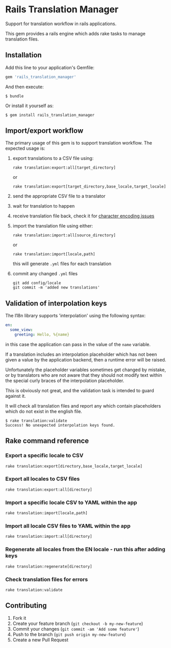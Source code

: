 # Rails Translation Manager

Support for translation workflow in rails applications.

This gem provides a rails engine which adds rake tasks to manage translation files.

## Installation

Add this line to your application's Gemfile:

```ruby
gem 'rails_translation_manager'
```

And then execute:

    $ bundle

Or install it yourself as:

    $ gem install rails_translation_manager

## Import/export workflow

The primary usage of this gem is to support translation workflow. The expected
usage is:

1. export translations to a CSV file using:

   ```
   rake translation:export:all[target_directory]
   ```

   or

   ```
   rake translation:export[target_directory,base_locale,target_locale]
   ```

2. send the appropriate CSV file to a translator

3. wait for translation to happen

4. receive translation file back, check it for [character encoding issues](https://github.com/alphagov/character_encoding_cleaner)

5. import the translation file using either:

   ```
   rake translation:import:all[source_directory]
   ```

   or

   ```
   rake translation:import[locale,path]
   ```

   this will generate `.yml` files for each translation

6. commit any changed `.yml` files

   ```
   git add config/locale
   git commit -m 'added new translations'
   ```

## Validation of interpolation keys

The I18n library supports 'interpolation' using the following syntax:

```yaml
en:
  some_view:
    greeting: Hello, %{name}
```

in this case the application can pass in the value of the `name` variable.

If a translation includes an interpolation placeholder which has not been
given a value by the application backend, then a runtime error will be raised.

Unfortunately the placeholder variables sometimes get changed by mistake, or
by translators who are not aware that they should not modify text within the
special curly braces of the interpolation placeholder.

This is obviously not great, and the validation task is intended to guard
against it.

It will check all translation files and report any which contain placeholders
which do not exist in the english file.

```
$ rake translation:validate
Success! No unexpected interpolation keys found.
```

## Rake command reference

### Export a specific locale to CSV

```
rake translation:export[directory,base_locale,target_locale]
```

### Export all locales to CSV files

```
rake translation:export:all[directory]
```

### Import a specific locale CSV to YAML within the app

```
rake translation:import[locale,path]
```

### Import all locale CSV files to YAML within the app

```
rake translation:import:all[directory]
```

### Regenerate all locales from the EN locale - run this after adding keys

```
rake translation:regenerate[directory]
```

### Check translation files for errors

```
rake translation:validate
```

## Contributing

1. Fork it
2. Create your feature branch (`git checkout -b my-new-feature`)
3. Commit your changes (`git commit -am 'Add some feature'`)
4. Push to the branch (`git push origin my-new-feature`)
5. Create a new Pull Request
